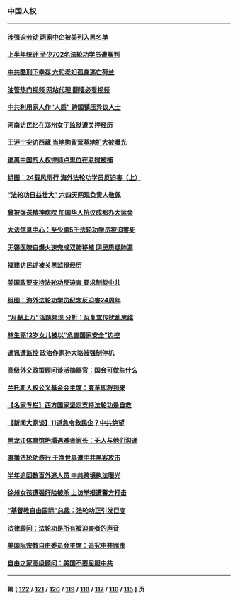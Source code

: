 ### 中国人权
---
#### [涉强迫劳动 两家中企被美列入黑名单](../../pages/ncid278/n14045950.md?08021245) 
#### [上半年统计 至少702名法轮功学员遭冤判](../../pages/ncid278/n14045278.md?08021245) 
#### [中共酷刑下幸存 六旬老妇孤身逃亡荷兰](../../pages/ncid278/n14041415.md?08021245) 
#### [油管热门视频 网站代理 翻墙必看视频](http://138.2.39.72:81/youtube.html?epic-marker?08021245)
#### [中共利用家人作“人质” 跨国镇压异议人士](../../pages/ncid278/n14044867.md?08021245) 
#### [河南访民忆在郑州女子监狱遭关押经历](../../pages/ncid278/n14044743.md?08021245) 
#### [王沪宁突访西藏 当地拘留营基地扩大被曝光](../../pages/ncid278/n14043963.md?08021245) 
#### [逃离中国的人权律师卢思位在老挝被捕](../../pages/ncid278/n14043849.md?08021245) 
#### [组图：24载风雨行 海外法轮功学员反迫害（上）](../../pages/ncid278/n14031583.md?08021245) 
#### [“法轮功日益壮大” 六四天网现负责人敬佩](../../pages/ncid278/n14043464.md?08021245) 
#### [曾被强送精神病院 加国华人抗议成都办大运会](../../pages/ncid278/n14043386.md?08021245) 
#### [大法信息中心：至少逾5千法轮功学员被迫害死](../../pages/ncid278/n14043255.md?08021245) 
#### [无锡医院自爆火速完成双肺移植 网民质疑肺源](../../pages/ncid278/n14041831.md?08021245) 
#### [福建访民述被关黑监狱经历](../../pages/ncid278/n14042942.md?08021245) 
#### [美国政要支持法轮功反迫害 要求制裁中共](../../pages/ncid278/n14042656.md?08021245) 
#### [组图：海外法轮功学员纪念反迫害24周年](../../pages/ncid278/n14037675.md?08021245) 
#### [“月薪上万”话题频现 分析：反复宣传扰乱思维](../../pages/ncid278/n14042204.md?08021245) 
#### [林生亮12岁女儿被以“危害国家安全”边控](../../pages/ncid278/n14042116.md?08021245) 
#### [通讯遭监控 政治作家孙大骆被强制停机](../../pages/ncid278/n14041804.md?08021245) 
#### [高级外交政策顾问谈活摘器官：国会可做些什么](../../pages/ncid278/n14041396.md?08021245) 
#### [兰托斯人权公义基金会主席：变革即将到来](../../pages/ncid278/n14041358.md?08021245) 
#### [【名家专栏】西方国家坚定支持法轮功是自救](../../pages/ncid278/n14041000.md?08021245) 
#### [【新闻大家谈】11道急令救民企？中共绝望](../../pages/ncid278/n14040944.md?08021245) 
#### [黑龙江体育馆坍塌遇难者家长：无人与他们沟通](../../pages/ncid278/n14040699.md?08021245) 
#### [直播法轮功游行 干净世界遭中共黑客攻击](../../pages/ncid278/n14039822.md?08021245) 
#### [半年追回数百外逃人员 中共跨境执法曝光](../../pages/ncid278/n14039923.md?08021245) 
#### [徐州女孩遭强奸险被杀 上访举报遭警方打击](../../pages/ncid278/n14039644.md?08021245) 
#### [“基督教自由国际”总裁：法轮功正引发巨变](../../pages/ncid278/n14039180.md?08021245) 
#### [法律顾问：法轮功是所有被迫害者的声音](../../pages/ncid278/n14039151.md?08021245) 
#### [美国际宗教自由委员会主席：追究中共罪责](../../pages/ncid278/n14039122.md?08021245) 
#### [自由之家高级顾问：美国不要屈服中共](../../pages/ncid278/n14039120.md?08021245) 

---
#### 第 [ [122](./122.md?08021245) / [121](./121.md?08021245) / [120](./120.md?08021245) / [119](./119.md?08021245) / [118](./118.md?08021245) / [117](./117.md?08021245) / [116](./116.md?08021245) / [115](./115.md?08021245) ] 页
